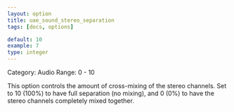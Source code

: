 ```yaml
---
layout: option
title: uae_sound_stereo_separation
tags: [docs, options]

default: 10
example: 7
type: integer
---
```


Category: Audio
Range: 0 - 10

This option controls the amount of cross-mixing of the stereo channels.
Set to 10 (100%) to have full separation (no mixing), and 0 (0%) to have
the stereo channels completely mixed together.
